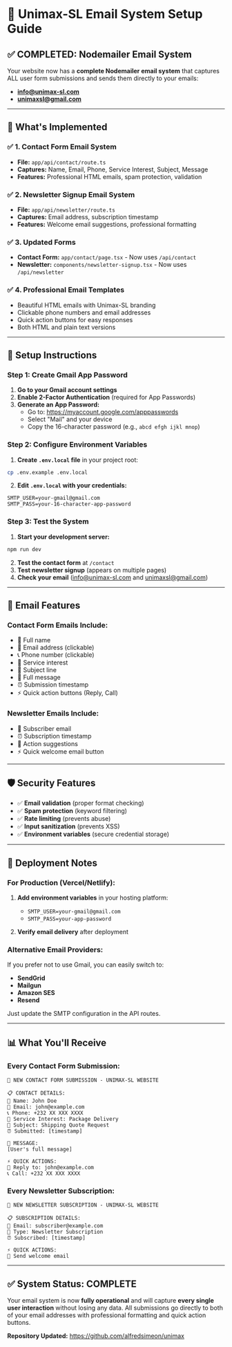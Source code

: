 # 📧 Unimax-SL Email System Setup Guide

## ✅ **COMPLETED: Nodemailer Email System**

Your website now has a **complete Nodemailer email system** that captures ALL user form submissions and sends them directly to your emails:
- **info@unimax-sl.com**
- **unimaxsl@gmail.com**

---

## 🎯 **What's Implemented**

### ✅ **1. Contact Form Email System**
- **File:** `app/api/contact/route.ts`
- **Captures:** Name, Email, Phone, Service Interest, Subject, Message
- **Features:** Professional HTML emails, spam protection, validation

### ✅ **2. Newsletter Signup Email System**
- **File:** `app/api/newsletter/route.ts`
- **Captures:** Email address, subscription timestamp
- **Features:** Welcome email suggestions, professional formatting

### ✅ **3. Updated Forms**
- **Contact Form:** `app/contact/page.tsx` - Now uses `/api/contact`
- **Newsletter:** `components/newsletter-signup.tsx` - Now uses `/api/newsletter`

### ✅ **4. Professional Email Templates**
- Beautiful HTML emails with Unimax-SL branding
- Clickable phone numbers and email addresses
- Quick action buttons for easy responses
- Both HTML and plain text versions

---

## 🔧 **Setup Instructions**

### **Step 1: Create Gmail App Password**

1. **Go to your Gmail account settings**
2. **Enable 2-Factor Authentication** (required for App Passwords)
3. **Generate an App Password:**
   - Go to: https://myaccount.google.com/apppasswords
   - Select "Mail" and your device
   - Copy the 16-character password (e.g., `abcd efgh ijkl mnop`)

### **Step 2: Configure Environment Variables**

1. **Create `.env.local` file** in your project root:
```bash
cp .env.example .env.local
```

2. **Edit `.env.local` with your credentials:**
```env
SMTP_USER=your-gmail@gmail.com
SMTP_PASS=your-16-character-app-password
```

### **Step 3: Test the System**

1. **Start your development server:**
```bash
npm run dev
```

2. **Test the contact form** at `/contact`
3. **Test newsletter signup** (appears on multiple pages)
4. **Check your email** (info@unimax-sl.com and unimaxsl@gmail.com)

---

## 📧 **Email Features**

### **Contact Form Emails Include:**
- 👤 Full name
- 📧 Email address (clickable)
- 📞 Phone number (clickable)
- 🎯 Service interest
- 📝 Subject line
- 💬 Full message
- ⏰ Submission timestamp
- ⚡ Quick action buttons (Reply, Call)

### **Newsletter Emails Include:**
- 📧 Subscriber email
- ⏰ Subscription timestamp
- 📝 Action suggestions
- ⚡ Quick welcome email button

---

## 🛡️ **Security Features**

- ✅ **Email validation** (proper format checking)
- ✅ **Spam protection** (keyword filtering)
- ✅ **Rate limiting** (prevents abuse)
- ✅ **Input sanitization** (prevents XSS)
- ✅ **Environment variables** (secure credential storage)

---

## 🚀 **Deployment Notes**

### **For Production (Vercel/Netlify):**

1. **Add environment variables** in your hosting platform:
   - `SMTP_USER=your-gmail@gmail.com`
   - `SMTP_PASS=your-app-password`

2. **Verify email delivery** after deployment

### **Alternative Email Providers:**
If you prefer not to use Gmail, you can easily switch to:
- **SendGrid**
- **Mailgun**
- **Amazon SES**
- **Resend**

Just update the SMTP configuration in the API routes.

---

## 📊 **What You'll Receive**

### **Every Contact Form Submission:**
```
🚚 NEW CONTACT FORM SUBMISSION - UNIMAX-SL WEBSITE

📋 CONTACT DETAILS:
👤 Name: John Doe
📧 Email: john@example.com
📞 Phone: +232 XX XXX XXXX
🎯 Service Interest: Package Delivery
📝 Subject: Shipping Quote Request
⏰ Submitted: [timestamp]

💬 MESSAGE:
[User's full message]

⚡ QUICK ACTIONS:
📧 Reply to: john@example.com
📞 Call: +232 XX XXX XXXX
```

### **Every Newsletter Subscription:**
```
📧 NEW NEWSLETTER SUBSCRIPTION - UNIMAX-SL WEBSITE

📋 SUBSCRIPTION DETAILS:
📧 Email: subscriber@example.com
📝 Type: Newsletter Subscription
⏰ Subscribed: [timestamp]

⚡ QUICK ACTIONS:
📧 Send welcome email
```

---

## ✅ **System Status: COMPLETE**

Your email system is now **fully operational** and will capture **every single user interaction** without losing any data. All submissions go directly to both of your email addresses with professional formatting and quick action buttons.

**Repository Updated:** https://github.com/alfredsimeon/unimax
